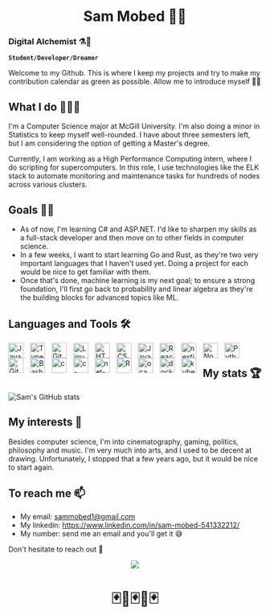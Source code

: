 <h1 align="center"><b>Sam Mobed 🏂🏽 </b></h1>

### Digital Alchemist ⚗️🧪
**`Student/Developer/Dreamer`**

Welcome to my Github. This is where I keep my projects and try to make my contribution calendar as green as possible. Allow me to introduce myself 🧑🏽

## What I do 👨🏽‍💻
<p>I'm a Computer Science major at McGill University. I'm also doing a minor in Statistics to keep myself well-rounded. I have about three semesters left, but I am considering the option of getting a Master's degree.</p>
Currently, I am working as a High Performance Computing intern, where I do scripting for supercomputers. In this role, I use technologies like the ELK stack to automate monitoring and maintenance tasks for hundreds of nodes across various clusters.

## Goals 🧗🏼

- As of now, I'm learning C# and ASP.NET. I'd like to sharpen my skills as a full-stack developer and then move on to other fields in computer science.
- In a few weeks, I want to start learning Go and Rust, as they're two very important languages that I haven't used yet. Doing a project for each would be nice to get familiar with them.
- Once that's done, machine learning is my next goal; to ensure a strong foundation, I'll first go back to probability and linear algebra as they're the building blocks for advanced topics like ML.

## Languages and Tools 🛠

<img align="left" alt="Java" width="30px" style="padding-right:10px;" src="https://cdn.jsdelivr.net/gh/devicons/devicon/icons/java/java-original.svg"/>
<img align="left" alt="TypeScript" width="30px" style="padding-right:10px;" src="https://cdn.jsdelivr.net/gh/devicons/devicon/icons/typescript/typescript-plain.svg" />
<img align="left" alt="Git" width="30px" style="padding-right:10px;" src="https://cdn.jsdelivr.net/gh/devicons/devicon/icons/git/git-original.svg" />
<img align="left" alt="Linux" width="30px" style="padding-right:10px;" src="https://cdn.jsdelivr.net/gh/devicons/devicon/icons/linux/linux-original.svg" />
<img align="left" alt="HTML" width="30px" style="padding-right:10px;" src="https://cdn.jsdelivr.net/gh/devicons/devicon/icons/html5/html5-plain.svg" />
<img align="left" alt="CSS" width="30px" style="padding-right:10px;" src="https://cdn.jsdelivr.net/gh/devicons/devicon/icons/css3/css3-plain.svg" />
<img align="left" alt="JavaScript" width="30px" style="padding-right:10px;" src="https://cdn.jsdelivr.net/gh/devicons/devicon/icons/javascript/javascript-plain.svg" />
<img align="left" alt="React" width="30px" style="padding-right:10px;" src="https://cdn.jsdelivr.net/gh/devicons/devicon/icons/react/react-original.svg" />
<img align="left" alt="nextjs" width="30px" style="padding-right:10px;" src="https://cdn.jsdelivr.net/gh/devicons/devicon/icons/nextjs/nextjs-original.svg" />
<img align="left" alt="NodeJS" width="30px" style="padding-right:10px;" src="https://cdn.jsdelivr.net/gh/devicons/devicon/icons/nodejs/nodejs-original.svg" />
<img align="left" alt="Python" width="30px" style="padding-right:10px;" src="https://cdn.jsdelivr.net/gh/devicons/devicon/icons/python/python-plain.svg" />
<img align="left" alt="GitHub" width="30px" style="padding-right:10px;" src="https://cdn.jsdelivr.net/gh/devicons/devicon/icons/github/github-original.svg" />
<img align="left" alt="Bash" width="30px" style="padding-right:10px;" src="https://cdn.jsdelivr.net/gh/devicons/devicon/icons/bash/bash-original.svg" />
<img align="left" alt="c" width="30px" style="padding-right:10px;" src="https://cdn.jsdelivr.net/gh/devicons/devicon/icons/c/c-original.svg" />
<img align="left" alt="c-sharp" width="30px" style="padding-right:10px;" src="https://cdn.jsdelivr.net/gh/devicons/devicon/icons/csharp/csharp-original.svg" />
<img align="left" alt="net-core" width="30px" style="padding-right:10px;" src="https://cdn.jsdelivr.net/gh/devicons/devicon/icons/dotnetcore/dotnetcore-original.svg" />
<img align="left" alt="R" width="30px" style="padding-right:10px;" src="https://cdn.jsdelivr.net/gh/devicons/devicon/icons/r/r-original.svg" />
<img align="left" alt="ocaml" width="30px" style="padding-right:10px;" src="https://cdn.jsdelivr.net/gh/devicons/devicon/icons/ocaml/ocaml-original.svg"/>
<img align="left" alt="docker" width="30px" style="padding-right:10px;" src="https://cdn.jsdelivr.net/gh/devicons/devicon/icons/docker/docker-original.svg"/>
<img align="left" alt="kubernetes" width="30px" style="padding-right:10px;" src="https://cdn.jsdelivr.net/gh/devicons/devicon/icons/kubernetes/kubernetes-plain.svg"/>
<br>

## My stats 🏆

![Sam's GitHub stats](https://github-readme-stats.vercel.app/api?username=sam-mobed&show_icons=true&theme=gruvbox)

## My interests 🎸

Besides computer science, I'm into cinematography, gaming, politics, philosophy and music. I'm very much into arts, and I used to be decent at drawing. Unfortunately, I stopped that a few years ago, but it would be nice to start again. 

## To reach me 📫

- My email: sammobed1@gmail.com
- My linkedin: https://www.linkedin.com/in/sam-mobed-541332212/
- My number: send me an email and you'll get it 😅
<p>Don't hesitate to reach out 🪩</p>


<div align="center" >
<img src="https://64.media.tumblr.com/ba3b131928fb92a666ed868e1f8acfac/tumblr_mfm9edCTrh1qzvt64o1_500.gifv"> </img>
</div>
<h1 align="center"><b>🃏🎴🃏🎴🃏</b></h1>


<!--
**Sam-Mobed/Sam-Mobed** is a ✨ _special_ ✨ repository because its `README.md` (this file) appears on your GitHub profile.

Here are some ideas to get you started:

- 🔭 I’m currently working on ...
- 🌱 I’m currently learning ...
- 👯 I’m looking to collaborate on ...
- 🤔 I’m looking for help with ...
- 💬 Ask me about ...
- 📫 How to reach me: ...
- 😄 Pronouns: ...
- ⚡ Fun fact: ...
-->
